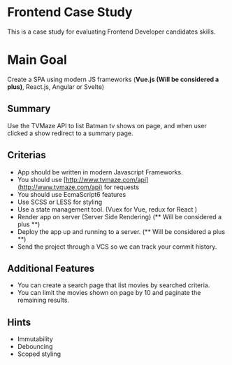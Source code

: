 # Frontend Case Study

This is a case study for evaluating Frontend Developer candidates skills.


# Main Goal

Create a SPA using modern JS frameworks (**Vue.js  (Will be considered a plus)**, React.js, Angular or Svelte)

## Summary

Use the TVMaze API to list Batman tv shows on page, and when user clicked a show redirect to a summary page.

## Criterias

- App should be written in modern Javascript Frameworks.
- You should use [http://www.tvmaze.com/api](http://www.tvmaze.com/api) for requests
- You should use EcmaScript6 features
- Use SCSS or LESS for styling
- Use a state management tool. (Vuex for Vue, redux for React )
- Render app on server (Server Side Rendering)  (** Will be considered a plus **)
- Deploy the app up and running to a server.   (** Will be considered a plus **)
- Send the project through a VCS so we can track your commit history.

## Additional Features

- You can create a search page that list movies by searched criteria.
- You can limit the movies shown on page by 10 and paginate the remaining results.


## Hints

- Immutability
- Debouncing
- Scoped styling
